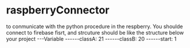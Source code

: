 # raspberryConnector
to conmunicate with the python procedure in the respberry.
You shoulde connect to firebase fisrt, and strcuture should be like the structure below
your project
---Variable
------classA: 21
------classB: 20
------start: 1

